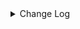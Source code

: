 <details><summary> Change Log </summary>

| Change | Commit | Version |
| --- | --- | --- |
|fix code style|https://github.com/apache/seatunnel/commit/d62342aa5| dev |
|[maven-release-plugin] prepare for next development iteration|https://github.com/apache/seatunnel/commit/dca66b78d| dev |
|[maven-release-plugin] prepare release 2.3.10|https://github.com/apache/seatunnel/commit/5c8a4c03d|2.3.10|
|[improve] google sheets options (#8922)|https://github.com/apache/seatunnel/commit/48ede612d|2.3.10|
|[Improve] restruct connector common options (#8634)|https://github.com/apache/seatunnel/commit/f3499a6ee|2.3.10|
|[Improve][API] Make sure the table name in TablePath not be null (#7252)|https://github.com/apache/seatunnel/commit/764d8b0bc|2.3.7|
|[Feature][Kafka] Support multi-table source read  (#5992)|https://github.com/apache/seatunnel/commit/60104602d|2.3.6|
|[Improve][Connector-V2] Replace CommonErrorCodeDeprecated.JSON_OPERATION_FAILED (#5978)|https://github.com/apache/seatunnel/commit/456cd1771|2.3.4|
|[Improve][Common] Introduce new error define rule (#5793)|https://github.com/apache/seatunnel/commit/9d1b2582b|2.3.4|
|Support config column/primaryKey/constraintKey in schema (#5564)|https://github.com/apache/seatunnel/commit/eac76b4e5|2.3.4|
|Merge branch &#x27;dev&#x27; into merge/cdc|https://github.com/apache/seatunnel/commit/4324ee191|2.3.1|
|[Improve][Project] Code format with spotless plugin.|https://github.com/apache/seatunnel/commit/423b58303|2.3.1|
|[improve][api] Refactoring schema parse (#4157)|https://github.com/apache/seatunnel/commit/b2f573a13|2.3.1|
|[Improve][build] Give the maven module a human readable name (#4114)|https://github.com/apache/seatunnel/commit/d7cd60105|2.3.1|
|[Improve][Project] Code format with spotless plugin. (#4101)|https://github.com/apache/seatunnel/commit/a2ab16656|2.3.1|
|[Feature][shade][Jackson] Add seatunnel-jackson module (#3947)|https://github.com/apache/seatunnel/commit/5d8862ec9|2.3.1|
|[Feature][Connector] add get source method to all source connector (#3846)|https://github.com/apache/seatunnel/commit/417178fb8|2.3.1|
|[Hotfix][OptionRule] Fix option rule about all connectors (#3592)|https://github.com/apache/seatunnel/commit/226dc6a11|2.3.0|
|[Improve][Connector-V2][GoogleSheets] Unified exception for GoogleSheets source connector (#3524)|https://github.com/apache/seatunnel/commit/eb42d629a|2.3.0|
|[Feature][Connector-V2][Google Sheets] Add Google Sheets option rules (#3364)|https://github.com/apache/seatunnel/commit/da33f730c|2.3.0|
|fix: schema get error (#3361)|https://github.com/apache/seatunnel/commit/fdaa85ed2|2.3.0|
|[Feature][Connector-V2][GoogleSheets] Support GoogleSheets Source (#3185)|https://github.com/apache/seatunnel/commit/60ecc6428|2.3.0|

</details>
